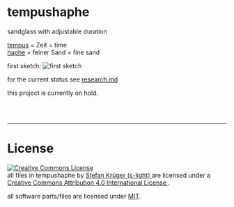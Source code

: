 <!--lint disable list-item-indent-->
<!--lint disable list-item-bullet-indent-->

# tempushaphe
sandglass with adjustable duration

[tempus](https://www.albertmartin.de/latein/?q=tempus) = Zeit = time  
[haphe](https://www.albertmartin.de/latein/?q=haphe) = feiner Sand = fine sand

first sketch:
![first sketch](file:///home/stefan/mydata/github/tempushaphe/sketch/Sanduhr_T1.svg)

for the current status see [research.md](research.md)


this project is currently on hold.
















<br>

<br>

---

# License
<!-- license info -->
<p>
<a rel="license" href="http://creativecommons.org/licenses/by/4.0/">
    <img alt="Creative Commons License" style="border-width:0"
        src="https://i.creativecommons.org/l/by/4.0/88x31.png" />
</a>
<br />
<span xmlns:dct="http://purl.org/dc/terms/" property="dct:title">
    all files in tempushaphe
</span> by
<a xmlns:cc="http://creativecommons.org/ns#"
        href="https://github.com/s-light/tempushaphe"
        property="cc:attributionName"
        rel="cc:attributionURL">
    Stefan Krüger (s-light)
</a>
are licensed under a<br/>
<a rel="license" href="http://creativecommons.org/licenses/by/4.0/">
    Creative Commons Attribution 4.0 International License
</a>.
</p>

all software parts/files are licensed under [MIT](LICENSE).


<!-- license info end -->

